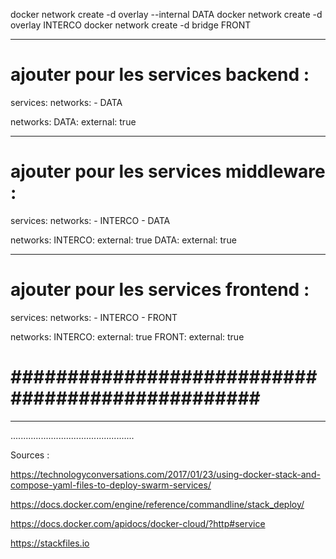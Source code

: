 docker network create -d overlay --internal DATA
docker network create -d overlay INTERCO
docker network create -d bridge FRONT

_________________________________________________
ajouter pour les services backend :
=================================================

services:
	networks:
		- DATA

networks:
	DATA:
		external: true

_________________________________________________
ajouter pour les services middleware :
=================================================

services:
	networks:
		- INTERCO
		- DATA

networks:
	INTERCO:
		external: true
	DATA:
		external: true


_________________________________________________
ajouter pour les services frontend :
=================================================

services:
	networks:
		- INTERCO
		- FRONT

networks:
	INTERCO:
		external: true
	FRONT:
		external: true



#################################################
=================================================
-------------------------------------------------
.................................................

Sources :

https://technologyconversations.com/2017/01/23/using-docker-stack-and-compose-yaml-files-to-deploy-swarm-services/

https://docs.docker.com/engine/reference/commandline/stack_deploy/

https://docs.docker.com/apidocs/docker-cloud/?http#service

https://stackfiles.io
